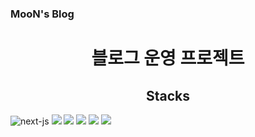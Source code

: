 ### MooN's Blog <br>

<h1 align='center'>블로그 운영 프로젝트</h1>

<h2 align='center'>Stacks</h2>

<div align="start">

<img  src="https://img.shields.io/badge/NextJS-09D3AC?logo=next.js&style=for-the-badge&logoColor=black" alt="next-js"/>

<img  src="https://img.shields.io/badge/TailwindCSS-06B6D4?logo=tailwindcss&style=for-the-badge&logoColor=black"/>

<img  src="https://img.shields.io/badge/TypeScript-3178c6?logo=TypeScript&style=for-the-badge&logoColor=black"/>

<img  src="https://img.shields.io/badge/Prisma-2D3748?logo=Prisma&style=for-the-badge&logoColor=white"/>

<img  src="https://img.shields.io/badge/nextAuth-3178c6?logo=nextAuth&style=for-the-badge&logoColor=black"/>

<img  src="https://img.shields.io/badge/node.js-5FA04E?logo=node.js&style=for-the-badge&logoColor=black"/>

<!-- https://simpleicons.org/?q=java -->

</div>
